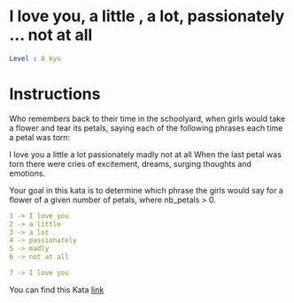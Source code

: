 # I love you, a little , a lot, passionately ... not at all

```yaml
Level : 8 kyu
```

# Instructions

Who remembers back to their time in the schoolyard, when girls would take a flower and tear its petals, saying each of the following phrases each time a petal was torn:

I love you
a little
a lot
passionately
madly
not at all
When the last petal was torn there were cries of excitement, dreams, surging thoughts and emotions.

Your goal in this kata is to determine which phrase the girls would say for a flower of a given number of petals, where nb_petals > 0.

```yaml
1 -> I love you
2 -> a little
3 -> a lot
4 -> passionately
5 -> madly
6 -> not at all

7 -> I love you
```

You can find this Kata [link](https://www.codewars.com/kata/57f24e6a18e9fad8eb000296/train/java)